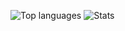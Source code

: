 ![Top languages](https://github-readme-stats.vercel.app/api/top-langs/?username=a-chris)
![Stats](https://github-readme-stats.vercel.app/api?username=a-chris&count_private=true&include_all_commits=true&show_icons=true)
